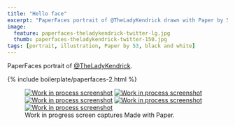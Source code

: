 ```yaml
---
title: "Hello face"
excerpt: "PaperFaces portrait of @TheLadyKendrick drawn with Paper by 53 on an iPad."
image: 
  feature: paperfaces-theladykendrick-twitter-lg.jpg
  thumb: paperfaces-theladykendrick-twitter-150.jpg
tags: [portrait, illustration, Paper by 53, black and white]
---
```


PaperFaces portrait of [@TheLadyKendrick](http://twitter.com/TheLadyKendrick).

{% include boilerplate/paperfaces-2.html %}

<figure class="third">
	<a href="{{ site.url }}/images/paperfaces-theladykendrick-process-1-lg.jpg"><img src="{{ site.url }}/images/paperfaces-theladykendrick-process-1-600.jpg" alt="Work in process screenshot"></a>
	<a href="{{ site.url }}/images/paperfaces-theladykendrick-process-2-lg.jpg"><img src="{{ site.url }}/images/paperfaces-theladykendrick-process-2-600.jpg" alt="Work in process screenshot"></a>
	<a href="{{ site.url }}/images/paperfaces-theladykendrick-process-3-lg.jpg"><img src="{{ site.url }}/images/paperfaces-theladykendrick-process-3-600.jpg" alt="Work in process screenshot"></a>
	<a href="{{ site.url }}/images/paperfaces-theladykendrick-process-4-lg.jpg"><img src="{{ site.url }}/images/paperfaces-theladykendrick-process-4-600.jpg" alt="Work in process screenshot"></a>
	<a href="{{ site.url }}/images/paperfaces-theladykendrick-process-5-lg.jpg"><img src="{{ site.url }}/images/paperfaces-theladykendrick-process-5-600.jpg" alt="Work in process screenshot"></a>
	<figcaption>Work in progress screen captures Made with Paper.</figcaption>
</figure>